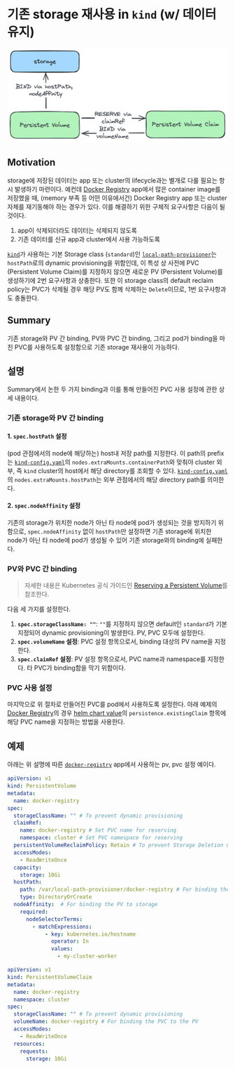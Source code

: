 
# 기존 storage 재사용 in `kind` (w/ 데이터 유지)
![storage, pv, pvc binding structure](reuse-storage.png)

## Motivation
storage에 저장된 데이터는 app 또는 cluster의 lifecycle과는 별개로 다룰 필요는 항시 발생하기 마련이다. 예컨데 [Docker Registry](../apps/docker-registry/) app에서 많은 container image를 저장했을 때, (memory 부족 등 어떤 이유에서건) Docker Registry app 또는 cluster 자체를 재기동해야 하는 경우가 있다. 이를 해결하기 위한 구체적 요구사항은 다음이 될 것이다.

1. app이 삭제되더라도 데이터는 삭제되지 않도록
2. 기존 데이터를 신규 app과 cluster에서 사용 가능하도록

[`kind`](https://kind.sigs.k8s.io/)가 사용하는 기본 Storage class (`standard`)인 [`local-path-provisioner`](https://github.com/rancher/local-path-provisioner)는 `hostPath`로의 dynamic provisioning을 위함인데, 이 특성 상 사전에 PVC (Persistent Volume Claim)를 지정하지 않으면 새로운 PV (Persistent Volume)를 생성하기에 2번 요구사항과 상충한다. 또한 이 storage class의 default reclaim policy는 PVC가 삭제될 경우 해당 PV도 함께 삭제하는 `Delete`이므로, 1번 요구사항과도 충돌한다.

## Summary
기존 storage와 PV 간 binding, PV와 PVC 간 binding, 그리고 pod가 binding을 마친 PVC를 사용하도록 설정함으로 기존 storage 재사용이 가능하다.

## 설명
Summary에서 논한 두 가지 binding과 이를 통해 만들어진 PVC 사용 설정에 관한 상세 내용이다.

### 기존 storage와 PV 간 binding

#### 1. `spec.hostPath` 설정
(pod 관점에서의 node에 해당하는) host내 저장 path를 지정한다. 이 path의 prefix는 [`kind-config.yaml`](../kind-config.yaml)의 `nodes.extraMounts.containerPath`와 맞춰야 cluster 외부, 즉 `kind` cluster의 host에서 해당 directory를 조회할 수 있다. [`kind-config.yaml`](../kind-config.yaml)의 `nodes.extraMounts.hostPath`는 외부 관점에서의 해당 directory path를 의미한다.

#### 2. `spec.nodeAffinity` 설정
기존의 storage가 위치한 node가 아닌 타 node에 pod가 생성되는 것을 방지하기 위함으로, `spec.nodeAffinity` 없이 `hostPath`만 설정하면 기존 storage에 위치한 node가 아닌 타 node에 pod가 생성될 수 있어 기존 storage와의 binding에 실패한다.

### PV와 PVC 간 binding

> 자세한 내용은 Kubernetes 공식 가이드인 [Reserving a Persistent Volume](https://kubernetes.io/docs/concepts/storage/persistent-volumes/#reserving-a-persistentvolume)를 참조한다.

다음 세 가지를 설정한다.

1. **`spec.storageClassName: ""`**: `""`를 지정하지 않으면 default인 `standard`가 기본 지정되어 dynamic provisioning이 발생한다. PV, PVC 모두에 설정한다.
2. **`spec.volumeName` 설정**: PVC 설정 항목으로서, binding 대상의 PV name을 지정한다.
3. **`spec.claimRef` 설정**: PV 설정 항목으로서, PVC name과 namespace를 지정한다. 타 PVC가 binding함을 막기 위함이다.

### PVC 사용 설정

마지막으로 위 절차로 만들어진 PVC를 pod에서 사용하도록 설정한다. 아래 예제의 [Docker Registry](../apps/docker-registry/)의 경우 [helm chart value](../apps/docker-registry/values.yaml)의 `persistence.existingClaim` 항목에 해당 PVC name을 지정하는 방법을 사용한다.

## 예제
아래는 위 설명에 따른 [`docker-registry`](../apps/docker-registry/) app에서 사용하는 pv, pvc 설정 예이다.

```yaml
apiVersion: v1
kind: PersistentVolume
metadata:
  name: docker-registry
spec:
  storageClassName: "" # To prevent dynamic provisioning
  claimRef:
    name: docker-registry # Set PVC name for reserving
    namespace: cluster # Set PVC namespace for reserving
  persistentVolumeReclaimPolicy: Retain # To prevent Storage Deletion upon PVC Deletion
  accessModes:
    - ReadWriteOnce
  capacity:
    storage: 10Gi
  hostPath:
    path: /var/local-path-provisioner/docker-registry # For binding the PV to storage
    type: DirectoryOrCreate
  nodeAffinity:  # For binding the PV to storage
    required:
      nodeSelectorTerms:
        - matchExpressions:
            - key: kubernetes.io/hostname
              operator: In
              values:
                - my-cluster-worker
```

```yaml
apiVersion: v1
kind: PersistentVolumeClaim
metadata:
  name: docker-registry
  namespace: cluster
spec:
  storageClassName: "" # To prevent dynamic provisioning
  volumeName: docker-registry # For binding the PVC to the PV
  accessModes:
    - ReadWriteOnce
  resources:
    requests:
      storage: 10Gi
```